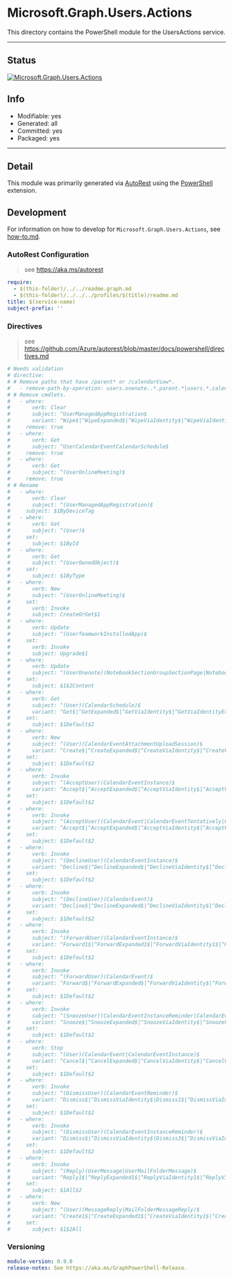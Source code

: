 <!-- region Generated -->
# Microsoft.Graph.Users.Actions
This directory contains the PowerShell module for the UsersActions service.

---
## Status
[![Microsoft.Graph.Users.Actions](https://img.shields.io/powershellgallery/v/Microsoft.Graph.Users.Actions.svg?style=flat-square&label=Microsoft.Graph.Users.Actions "Microsoft.Graph.Users.Actions")](https://www.powershellgallery.com/packages/Microsoft.Graph.Users.Actions/)

## Info
- Modifiable: yes
- Generated: all
- Committed: yes
- Packaged: yes

---
## Detail
This module was primarily generated via [AutoRest](https://github.com/Azure/autorest) using the [PowerShell](https://github.com/Azure/autorest.powershell) extension.

## Development
For information on how to develop for `Microsoft.Graph.Users.Actions`, see [how-to.md](how-to.md).
<!-- endregion -->

### AutoRest Configuration

> see https://aka.ms/autorest

``` yaml
require:
  - $(this-folder)/../../readme.graph.md
  - $(this-folder)/../../../profiles/$(title)/readme.md
title: $(service-name)
subject-prefix: ''

```

### Directives

> see https://github.com/Azure/autorest/blob/master/docs/powershell/directives.md

``` yaml
# Needs validation
# directive:
# # Remove paths that have /parent* or /calendarView*.
#   - remove-path-by-operation: users.onenote..*.parent.*|users.*.calendarView.*|.*.notebooks.section.*|.*.sectionGroups.section.*|.*.sections.pages.*
# # Remove cmdlets.
#   - where:
#       verb: Clear
#       subject: ^UserManagedAppRegistration$
#       variant: ^Wipe$|^WipeExpanded$|^WipeViaIdentity$|^WipeViaIdentityExpanded$
#     remove: true
#   - where:
#       verb: Get
#       subject: ^UserCalendarEventCalendarSchedule$
#     remove: true
#   - where:
#       verb: Get
#       subject: ^(UserOnlineMeeting)$
#     remove: true
# # Rename
#   - where:
#       verb: Clear
#       subject: ^(UserManagedAppRegistration)$
#     subject: $1ByDeviceTag
#   - where:
#       verb: Get
#       subject: ^(User)$
#     set:
#       subject: $1ById
#   - where:
#       verb: Get
#       subject: ^(UserOwnedObject)$
#     set:
#       subject: $1ByType
#   - where:
#       verb: New
#       subject: ^(UserOnlineMeeting)$
#     set:
#       verb: Invoke
#       subject: CreateOrGet$1
#   - where:
#       verb: Update
#       subject: ^(UserTeamworkInstalledApp)$
#     set:
#       verb: Invoke
#       subject: Upgrade$1
#   - where:
#       verb: Update
#       subject: ^(UserOnenote)(NotebookSectionGroupSectionPage|NotebookSectionPage|Page|SectionGroupSectionPage|SectionPage)$
#     set:
#       subject: $1$2Content
#   - where:
#       verb: Get
#       subject: ^(User)(CalendarSchedule)$
#       variant: ^Get$|^GetExpanded$|^GetViaIdentity$|^GetViaIdentityExpanded$|^Get1$|^GetExpanded1$|^GetViaIdentity1$|^GetViaIdentityExpanded1$
#     set:
#       subject: $1Default$2
#   - where:
#       verb: New
#       subject: ^(User)(CalendarEventAttachmentUploadSession)$
#       variant: ^Create$|^CreateExpanded$|^CreateViaIdentity$|^CreateViaIdentityExpanded$|^Create2$|^CreateExpanded2$|^CreateViaIdentity2$|^CreateViaIdentityExpanded2$
#     set:
#       subject: $1Default$2
#   - where:
#       verb: Invoke
#       subject: ^(AcceptUser)(CalendarEventInstance)$
#       variant: ^Accept$|^AcceptExpanded$|^AcceptViaIdentity$|^AcceptViaIdentityExpanded$|^Accept3$|^AcceptExpanded3$|^AcceptViaIdentity3$|^AcceptViaIdentityExpanded3$
#     set:
#       subject: $1Default$2
#   - where:
#       verb: Invoke
#       subject: ^(AcceptUser)(CalendarEvent|CalendarEventTentatively|CalendarEventInstanceTentatively)$
#       variant: ^Accept$|^AcceptExpanded$|^AcceptViaIdentity$|^AcceptViaIdentityExpanded$|^Accept1$|^AcceptExpanded1$|^AcceptViaIdentity1$|^AcceptViaIdentityExpanded1$
#     set:
#       subject: $1Default$2
#   - where:
#       verb: Invoke
#       subject: ^(DeclineUser)(CalendarEventInstance)$
#       variant: ^Decline$|^DeclineExpanded$|^DeclineViaIdentity$|^DeclineViaIdentityExpanded$|^Decline3$|^DeclineExpanded3$|^DeclineViaIdentity3$|^DeclineViaIdentityExpanded3$
#     set:
#       subject: $1Default$2
#   - where:
#       verb: Invoke
#       subject: ^(DeclineUser)(CalendarEvent)$
#       variant: ^Decline$|^DeclineExpanded$|^DeclineViaIdentity$|^DeclineViaIdentityExpanded$|^Decline1$|^DeclineExpanded1$|^DeclineViaIdentity1$|^DeclineViaIdentityExpanded1$
#     set:
#       subject: $1Default$2
#   - where:
#       verb: Invoke
#       subject: ^(ForwardUser)(CalendarEventInstance)$
#       variant: ^Forward1$|^ForwardExpanded1$|^ForwardViaIdentity1$|^ForwardViaIdentityExpanded1$
#     set:
#       subject: $1Default$2
#   - where:
#       verb: Invoke
#       subject: ^(ForwardUser)(CalendarEvent)$
#       variant: ^Forward$|^ForwardExpanded$|^ForwardViaIdentity$|^ForwardViaIdentityExpanded$
#     set:
#       subject: $1Default$2
#   - where:
#       verb: Invoke
#       subject: ^(SnoozeUser)(CalendarEventInstanceReminder|CalendarEventReminder)$
#       variant: ^Snooze$|^SnoozeExpanded$|^SnoozeViaIdentity$|^SnoozeViaIdentityExpanded$|^Snooze1$|^SnoozeExpanded1$|^SnoozeViaIdentity1$|^SnoozeViaIdentityExpanded1$
#     set:
#       subject: $1Default$2
#   - where:
#       verb: Stop
#       subject: ^(User)(CalendarEvent|CalendarEventInstance)$
#       variant: ^Cancel$|^CancelExpanded$|^CancelViaIdentity$|^CancelViaIdentityExpanded$
#     set:
#       subject: $1Default$2
#   - where:
#       verb: Invoke
#       subject: ^(DismissUser)(CalendarEventReminder)$
#       variant: ^Dismiss$|^DismissViaIdentity$|Dismiss1$|^DismissViaIdentity1$
#     set:
#       subject: $1Default$2
#   - where:
#       verb: Invoke
#       subject: ^(DismissUser)(CalendarEventInstanceReminder)$
#       variant: ^Dismiss$|^DismissViaIdentity$|Dismiss3$|^DismissViaIdentity3$
#     set:
#       subject: $1Default$2
#   - where:
#       verb: Invoke
#       subject: ^(Reply)(UserMessage|UserMailFolderMessage)$
#       variant: ^Reply1$|^ReplyExpanded1$|^ReplyViaIdentity1$|^ReplyViaIdentityExpanded1$|^Reply3$|^ReplyExpanded3$|^ReplyViaIdentity3$|^ReplyViaIdentityExpanded3$
#     set:
#       subject: $1All$2
#   - where:
#       verb: New
#       subject: ^(User)(MessageReply|MailFolderMessageReply)$
#       variant: ^Create1$|^CreateExpanded1$|^CreateViaIdentity1$|^CreateViaIdentityExpanded1$|^Create3$|^CreateExpanded3$|^CreateViaIdentity3$|^CreateViaIdentityExpanded3$
#     set:
#       subject: $1$2All
```
### Versioning

``` yaml
module-version: 0.9.0
release-notes: See https://aka.ms/GraphPowerShell-Release.
```
